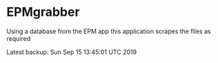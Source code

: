 # EPMgrabber
Using a database from the EPM app this application scrapes the files as required


Latest backup: Sun Sep 15 13:45:01 UTC 2019
